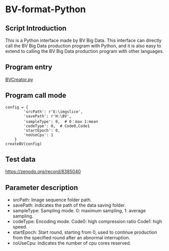 # BV-format-Python
## Script Introduction
This is a Python interface made by BV Big Data. This interface can directly call the BV Big Data production program with Python, and it is also easy to extend to calling the BV Big Data production program with other languages.
## Program entry
[BVCreator.py](https://github.com/Quanlab-Bioimage/BV-format-Python/tree/main/BVCreator)
## Program call mode
```
config = {
        'srcPath': r'E:\imgslice',
        'savePath': r'H:\BV',
        'sampleType': 0,  # 0：max 1:mean
        'codeType': 0,  # Code0,Code1
        'startEpoch': 0,
        'noUseCpu': 1
    }
createBV(config)
```

## Test data
https://zenodo.org/record/8385040

## Parameter description
* srcPath: Image sequence folder path.
* savePath: indicates the path of the data saving folder.
* sampleType: Sampling mode. 0: maximum sampling, 1: average sampling.
* codeType: Encoding mode. Code0: high compression ratio Code1: high speed.
* startEpoch: Start round, starting from 0, used to continue production from the specified round after an abnormal interruption.
* noUseCpu: indicates the number of cpu cores reserved.


